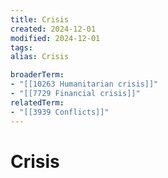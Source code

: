 ```yaml
---
title: Crisis
created: 2024-12-01
modified: 2024-12-01
tags: 
alias: Crisis

broaderTerm:
- "[[10263 Humanitarian crisis]]"
- "[[7729 Financial crisis]]"
relatedTerm:
- "[[3939 Conflicts]]"
---
```

# Crisis
